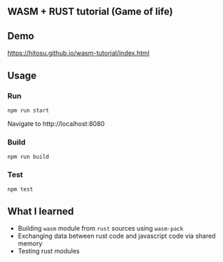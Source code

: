 ## WASM + RUST tutorial (Game of life)

## Demo

https://hitosu.github.io/wasm-tutorial/index.html

## Usage

### Run

```
npm run start
```

Navigate to http://localhost:8080

### Build

```
npm run build
```

### Test

```
npm test
```

## What I learned

- Building `wasm` module from `rust` sources using `wasm-pack`
- Exchanging data between rust code and javascript code via shared memory
- Testing rust modules
